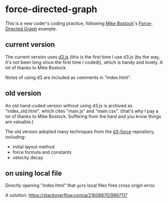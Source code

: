 # force-directed-graph

This is a new coder's coding practice, following [Mike Bostock](https://bost.ocks.org/mike/)'s [Force-Directed Graph](https://bl.ocks.org/mbostock/4062045) example.

## current version

The current version uses [d3.js](https://d3js.org/) (this is the first time I use d3.js (by the way, it's not been long since the first time I coded)), which is handy and lovely. A lot of thanks to Mike Bostock.

Notes of using d3 are included as comments in "index.html".

## old version

An old hand-coded version without using d3.js is archived as "index_old.html", which cites "main.js" and "main.css". (that's why I pay a lot of thanks to Mike Bostock. Suffering from the hard and you know things are valuable.)

The old version adopted many techniques from the [d3-force](https://github.com/d3/d3-force) repository, including:

- initial layout method
- force formula and constants
- velocity decay

## on using local file

Directly opening "index.html" that `get`s local files fires cross origin error.

A solution: https://stackoverflow.com/a/21608670/9897117
